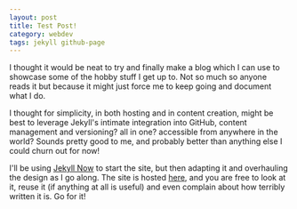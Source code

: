```yaml
---
layout: post
title: Test Post!
category: webdev
tags: jekyll github-page
---
```


I thought it would be neat to try and finally make a blog which I can use to showcase some of the hobby stuff I get up to. Not so much so anyone reads it but because it might just force me to keep going and document what I do.

I thought for simplicity, in both hosting and in content creation, might be best to leverage Jekyll's intimate integration into GitHub, content management and versioning? all in one? accessible from anywhere in the world? Sounds pretty good to me, and probably better than anything else I could churn out for now!

I'll be using [Jekyll Now](https://github.com/barryclark/jekyll-now) to start the site, but then adapting it and overhauling the design as I go along. The site is hosted [here](https://github.com/Pandalism/pandalism.github.io), and you are free to look at it, reuse it (if anything at all is useful) and even complain about how terribly written it is. Go for it!
